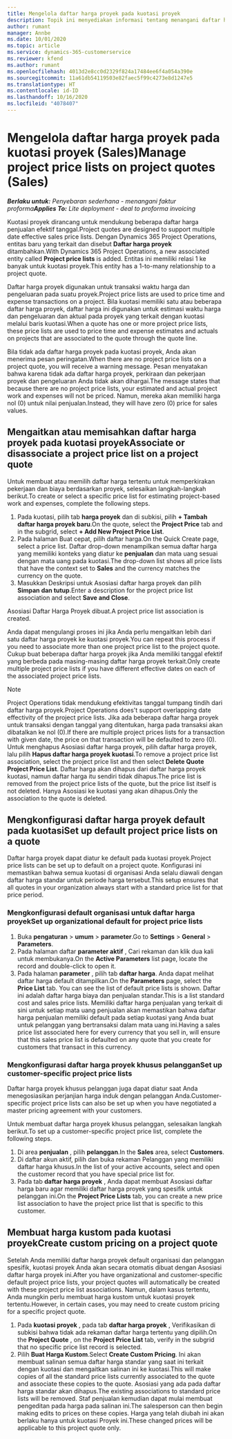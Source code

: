 ```yaml
---
title: Mengelola daftar harga proyek pada kuotasi proyek
description: Topik ini menyediakan informasi tentang menangani daftar harga proyek di kuotasi. (Sales)
author: rumant
manager: Annbe
ms.date: 10/01/2020
ms.topic: article
ms.service: dynamics-365-customerservice
ms.reviewer: kfend
ms.author: rumant
ms.openlocfilehash: 4013d2e8cc0d2329f824a17484ee6f4a054a390e
ms.sourcegitcommit: 11a61db54119503e82faec5f99c4273e8d1247e5
ms.translationtype: HT
ms.contentlocale: id-ID
ms.lasthandoff: 10/16/2020
ms.locfileid: "4078407"
---
```

# <a name="manage-project-price-lists-on-project-quotes-sales"></a><span data-ttu-id="54983-104">Mengelola daftar harga proyek pada kuotasi proyek (Sales)</span><span class="sxs-lookup"><span data-stu-id="54983-104">Manage project price lists on project quotes (Sales)</span></span>

<span data-ttu-id="54983-105">_**Berlaku untuk:** Penyebaran sederhana - menangani faktur proforma_</span><span class="sxs-lookup"><span data-stu-id="54983-105">_**Applies To:** Lite deployment - deal to proforma invoicing_</span></span>

<span data-ttu-id="54983-106">Kuotasi proyek dirancang untuk mendukung beberapa daftar harga penjualan efektif tanggal.</span><span class="sxs-lookup"><span data-stu-id="54983-106">Project quotes are designed to support multiple date effective sales price lists.</span></span> <span data-ttu-id="54983-107">Dengan Dynamics 365 Project Operations, entitas baru yang terkait dan disebut **Daftar harga proyek** ditambahkan.</span><span class="sxs-lookup"><span data-stu-id="54983-107">With Dynamics 365 Project Operations, a new associated entity called **Project price lists** is added.</span></span> <span data-ttu-id="54983-108">Entitas ini memiliki relasi 1 ke banyak untuk kuotasi proyek.</span><span class="sxs-lookup"><span data-stu-id="54983-108">This entity has a 1-to-many relationship to a project quote.</span></span>

<span data-ttu-id="54983-109">Daftar harga proyek digunakan untuk transaksi waktu harga dan pengeluaran pada suatu proyek.</span><span class="sxs-lookup"><span data-stu-id="54983-109">Project price lists are used to price time and expense transactions on a project.</span></span> <span data-ttu-id="54983-110">Bila kuotasi memiliki satu atau beberapa daftar harga proyek, daftar harga ini digunakan untuk estimasi waktu harga dan pengeluaran dan aktual pada proyek yang terkait dengan kuotasi melalui baris kuotasi.</span><span class="sxs-lookup"><span data-stu-id="54983-110">When a quote has one or more project price lists, these price lists are used to price time and expense estimates and actuals on projects that are associated to the quote through the quote line.</span></span>

<span data-ttu-id="54983-111">Bila tidak ada daftar harga proyek pada kuotasi proyek, Anda akan menerima pesan peringatan.</span><span class="sxs-lookup"><span data-stu-id="54983-111">When there are no project price lists on a project quote, you will receive a warning message.</span></span> <span data-ttu-id="54983-112">Pesan menyatakan bahwa karena tidak ada daftar harga proyek, perkiraan dan pekerjaan proyek dan pengeluaran Anda tidak akan dihargai.</span><span class="sxs-lookup"><span data-stu-id="54983-112">The message states that because there are no project price lists, your estimated and actual project work and expenses will not be priced.</span></span> <span data-ttu-id="54983-113">Namun, mereka akan memiliki harga nol (0) untuk nilai penjualan.</span><span class="sxs-lookup"><span data-stu-id="54983-113">Instead, they will have zero (0) price for sales values.</span></span>

## <a name="associate-or-disassociate-a-project-price-list-on-a-project-quote"></a><span data-ttu-id="54983-114">Mengaitkan atau memisahkan daftar harga proyek pada kuotasi proyek</span><span class="sxs-lookup"><span data-stu-id="54983-114">Associate or disassociate a project price list on a project quote</span></span>

<span data-ttu-id="54983-115">Untuk membuat atau memilih daftar harga tertentu untuk memperkirakan pekerjaan dan biaya berdasarkan proyek, selesaikan langkah-langkah berikut.</span><span class="sxs-lookup"><span data-stu-id="54983-115">To create or select a specific price list for estimating project-based work and expenses, complete the following steps.</span></span>

1. <span data-ttu-id="54983-116">Pada kuotasi, pilih tab **harga proyek** dan di subkisi, pilih **+ Tambah daftar harga proyek baru**.</span><span class="sxs-lookup"><span data-stu-id="54983-116">On the quote, select the **Project Price** tab and in the subgrid, select **+ Add New Project Price List**.</span></span>
2. <span data-ttu-id="54983-117">Pada halaman Buat cepat, pilih daftar harga.</span><span class="sxs-lookup"><span data-stu-id="54983-117">On the Quick Create page, select a price list.</span></span> <span data-ttu-id="54983-118">Daftar drop-down menampilkan semua daftar harga yang memiliki konteks yang diatur ke **penjualan** dan mata uang sesuai dengan mata uang pada kuotasi.</span><span class="sxs-lookup"><span data-stu-id="54983-118">The drop-down list shows all price lists that have the context set to **Sales** and the currency matches the currency on the quote.</span></span>
4. <span data-ttu-id="54983-119">Masukkan Deskripsi untuk Asosiasi daftar harga proyek dan pilih **Simpan dan tutup**.</span><span class="sxs-lookup"><span data-stu-id="54983-119">Enter a description for the project price list association and select **Save and Close**.</span></span>

<span data-ttu-id="54983-120">Asosiasi Daftar Harga Proyek dibuat.</span><span class="sxs-lookup"><span data-stu-id="54983-120">A project price list association is created.</span></span>

<span data-ttu-id="54983-121">Anda dapat mengulangi proses ini jika Anda perlu mengaitkan lebih dari satu daftar harga proyek ke kuotasi proyek.</span><span class="sxs-lookup"><span data-stu-id="54983-121">You can repeat this process if you need to associate more than one project price list to the project quote.</span></span> <span data-ttu-id="54983-122">Cukup buat beberapa daftar harga proyek jika Anda memiliki tanggal efektif yang berbeda pada masing-masing daftar harga proyek terkait.</span><span class="sxs-lookup"><span data-stu-id="54983-122">Only create multiple project price lists if you have different effective dates on each of the associated project price lists.</span></span>

> [!NOTE]
> <span data-ttu-id="54983-123">Project Operations tidak mendukung efektivitas tanggal tumpang tindih dari daftar harga proyek.</span><span class="sxs-lookup"><span data-stu-id="54983-123">Project Operations does't support overlapping date effectivity of the project price lists.</span></span> <span data-ttu-id="54983-124">Jika ada beberapa daftar harga proyek untuk transaksi dengan tanggal yang ditentukan, harga pada transaksi akan dibatalkan ke nol (0).</span><span class="sxs-lookup"><span data-stu-id="54983-124">If there are multiple project prices lists for a transaction with given date, the price on that transaction will be defaulted to zero (0).</span></span>
<span data-ttu-id="54983-125">Untuk menghapus Asosiasi daftar harga proyek, pilih daftar harga proyek, lalu pilih **Hapus daftar harga proyek kuotasi**.</span><span class="sxs-lookup"><span data-stu-id="54983-125">To remove a project price list association, select the project price list and then select **Delete Quote Project Price List**.</span></span> <span data-ttu-id="54983-126">Daftar harga akan dihapus dari daftar harga proyek kuotasi, namun daftar harga itu sendiri tidak dihapus.</span><span class="sxs-lookup"><span data-stu-id="54983-126">The price list is removed from the project price lists of the quote, but the price list itself is not deleted.</span></span> <span data-ttu-id="54983-127">Hanya Asosiasi ke kuotasi yang akan dihapus.</span><span class="sxs-lookup"><span data-stu-id="54983-127">Only the association to the quote is deleted.</span></span>

## <a name="set-up-default-project-price-lists-on-a-quote"></a><span data-ttu-id="54983-128">Mengkonfigurasi daftar harga proyek default pada kuotasi</span><span class="sxs-lookup"><span data-stu-id="54983-128">Set up default project price lists on a quote</span></span>

<span data-ttu-id="54983-129">Daftar harga proyek dapat diatur ke default pada kuotasi proyek.</span><span class="sxs-lookup"><span data-stu-id="54983-129">Project price lists can be set up to default on a project quote.</span></span> <span data-ttu-id="54983-130">Konfigurasi ini memastikan bahwa semua kuotasi di organisasi Anda selalu diawali dengan daftar harga standar untuk periode harga tersebut.</span><span class="sxs-lookup"><span data-stu-id="54983-130">This setup ensures that all quotes in your organization always start with a standard price list for that price period.</span></span>

### <a name="set-up-organizational-default-for-project-price-lists"></a><span data-ttu-id="54983-131">Mengkonfigurasi default organisasi untuk daftar harga proyek</span><span class="sxs-lookup"><span data-stu-id="54983-131">Set up organizational default for project price lists</span></span>

1. <span data-ttu-id="54983-132">Buka **pengaturan** > **umum** > **parameter**.</span><span class="sxs-lookup"><span data-stu-id="54983-132">Go to **Settings** > **General** > **Parameters**.</span></span>
2. <span data-ttu-id="54983-133">Pada halaman daftar **parameter aktif** , Cari rekaman dan klik dua kali untuk membukanya.</span><span class="sxs-lookup"><span data-stu-id="54983-133">On the **Active Parameters** list page, locate the record and double-click to open it.</span></span> 
3. <span data-ttu-id="54983-134">Pada halaman **parameter** , pilih tab **daftar harga**. Anda dapat melihat daftar harga default ditampilkan.</span><span class="sxs-lookup"><span data-stu-id="54983-134">On the **Parameters** page, select the **Price List** tab. You can see the list of default price lists is shown.</span></span> <span data-ttu-id="54983-135">Daftar ini adalah daftar harga biaya dan penjualan standar.</span><span class="sxs-lookup"><span data-stu-id="54983-135">This is a list standard cost and sales price lists.</span></span> <span data-ttu-id="54983-136">Memiliki daftar harga penjualan yang terkait di sini untuk setiap mata uang penjualan akan memastikan bahwa daftar harga penjualan memiliki default pada setiap kuotasi yang Anda buat untuk pelanggan yang bertransaksi dalam mata uang ini.</span><span class="sxs-lookup"><span data-stu-id="54983-136">Having a sales price list associated here for every currency that you sell in, will ensure that this sales price list is defaulted on any quote that you create for customers that transact in this currency.</span></span>

### <a name="set-up-customer-specific-project-price-lists"></a><span data-ttu-id="54983-137">Mengkonfigurasi daftar harga proyek khusus pelanggan</span><span class="sxs-lookup"><span data-stu-id="54983-137">Set up customer-specific project price lists</span></span>

<span data-ttu-id="54983-138">Daftar harga proyek khusus pelanggan juga dapat diatur saat Anda menegosiasikan perjanjian harga induk dengan pelanggan Anda.</span><span class="sxs-lookup"><span data-stu-id="54983-138">Customer-specific project price lists can also be set up when you have negotiated a master pricing agreement with your customers.</span></span>

<span data-ttu-id="54983-139">Untuk membuat daftar harga proyek khusus pelanggan, selesaikan langkah berikut.</span><span class="sxs-lookup"><span data-stu-id="54983-139">To set up a customer-specific project price list, complete the following steps.</span></span>

1. <span data-ttu-id="54983-140">Di area **penjualan** , pilih **pelanggan**.</span><span class="sxs-lookup"><span data-stu-id="54983-140">In the **Sales** area, select **Customers**.</span></span>
2. <span data-ttu-id="54983-141">Di daftar akun aktif, pilih dan buka rekaman Pelanggan yang memiliki daftar harga khusus.</span><span class="sxs-lookup"><span data-stu-id="54983-141">In the list of your active accounts, select and open the customer record that you have special price list for.</span></span>
3. <span data-ttu-id="54983-142">Pada tab **daftar harga proyek** , Anda dapat membuat Asosiasi daftar harga baru agar memiliki daftar harga proyek yang spesifik untuk pelanggan ini.</span><span class="sxs-lookup"><span data-stu-id="54983-142">On the **Project Price Lists** tab, you can create a new price list association to have the project price list that is specific to this customer.</span></span>

## <a name="create-custom-pricing-on-a-project-quote"></a><span data-ttu-id="54983-143">Membuat harga kustom pada kuotasi proyek</span><span class="sxs-lookup"><span data-stu-id="54983-143">Create custom pricing on a project quote</span></span>

<span data-ttu-id="54983-144">Setelah Anda memiliki daftar harga proyek default organisasi dan pelanggan spesifik, kuotasi proyek Anda akan secara otomatis dibuat dengan Asosiasi daftar harga proyek ini.</span><span class="sxs-lookup"><span data-stu-id="54983-144">After you have organizational and customer-specific default project price lists, your project quotes will automatically be created with these project price list associations.</span></span> <span data-ttu-id="54983-145">Namun, dalam kasus tertentu, Anda mungkin perlu membuat harga kustom untuk kuotasi proyek tertentu.</span><span class="sxs-lookup"><span data-stu-id="54983-145">However, in certain cases, you may need to create custom pricing for a specific project quote.</span></span> 

1. <span data-ttu-id="54983-146">Pada **kuotasi proyek** , pada tab **daftar harga proyek** , Verifikasikan di subkisi bahwa tidak ada rekaman daftar harga tertentu yang dipilih.</span><span class="sxs-lookup"><span data-stu-id="54983-146">On the **Project Quote** , on the **Project Price List** tab, verify in the subgrid that no specific price list record is selected.</span></span>
2. <span data-ttu-id="54983-147">Pilih **Buat Harga Kustom**.</span><span class="sxs-lookup"><span data-stu-id="54983-147">Select **Create Custom Pricing**.</span></span> <span data-ttu-id="54983-148">Ini akan membuat salinan semua daftar harga standar yang saat ini terkait dengan kuotasi dan mengaitkan salinan ini ke kuotasi.</span><span class="sxs-lookup"><span data-stu-id="54983-148">This will make copies of all the standard price lists currently associated to the quote and associate these copies to the quote.</span></span> <span data-ttu-id="54983-149">Asosiasi yang ada pada daftar harga standar akan dihapus.</span><span class="sxs-lookup"><span data-stu-id="54983-149">The existing associations to standard price lists will be removed.</span></span> <span data-ttu-id="54983-150">Staf penjualan kemudian dapat mulai membuat pengeditan pada harga pada salinan ini.</span><span class="sxs-lookup"><span data-stu-id="54983-150">The salesperson can then begin making edits to prices on these copies.</span></span> <span data-ttu-id="54983-151">Harga yang telah diubah ini akan berlaku hanya untuk kuotasi Proyek ini.</span><span class="sxs-lookup"><span data-stu-id="54983-151">These changed prices will be applicable to this project quote only.</span></span>
